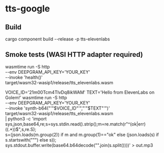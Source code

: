 # tts-google

## Build
cargo component build --release -p tts-elevenlabs

## Smoke tests (WASI HTTP adapter required)
wasmtime run -S http \
  --env DEEPGRAM_API_KEY='YOUR_KEY' \
  --invoke 'health()' \
  target/wasm32-wasip1/release/tts_elevenlabs.wasm

VOICE_ID='21m00Tcm4TlvDq8ikWAM'
TEXT='Hello from ElevenLabs on Golem!'
wasmtime run -S http \
  --env DEEPGRAM_API_KEY='YOUR_KEY' \
  --invoke 'synth-b64("'"$VOICE_ID"'","'"$TEXT"'")' \
  target/wasm32-wasip1/release/tts_elevenlabs.wasm \
| python3 -c 'import sys,json,base64,re;s=sys.stdin.read().strip();m=re.match(r"^(ok|err)\((.*)\)$",s,re.S); \
  s=(json.loads(m.group(2)) if m and m.group(1)=="ok" else (json.loads(s) if s.startswith("\"") else s)); \
  sys.stdout.buffer.write(base64.b64decode("".join(s.split())))' > out.mp3
